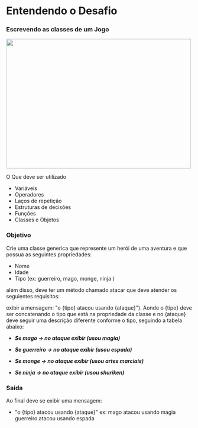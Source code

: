# Entendendo o Desafio

### Escrevendo as classes de um Jogo

<img align="center" height="350" width="500" src="https://media.discordapp.net/attachments/909950749042147421/1182048558057279581/jogo.gif?ex=65834781&is=6570d281&hm=2e8807817d897102cbbe46d736c4025c406e628753f2439a7a87134ee6820435&">

O Que deve ser utilizado

- Variáveis
- Operadores
- Laços de repetição
- Estruturas de decisões
- Funções
- Classes e Objetos

### Objetivo

Crie uma classe generica que represente um herói de uma aventura e que possua as seguintes propriedades:

- Nome
- Idade
- Tipo (ex: guerreiro, mago, monge, ninja )

além disso, deve ter um método chamado atacar que deve atender os seguientes requisitos:

exibir a mensagem: "o {tipo} atacou usando {ataque}"). Aonde o {tipo} deve ser concatenando o tipo que está na propriedade da classe e no {ataque} deve seguir uma descrição diferente conforme o tipo, seguindo a tabela abaixo:

<b><i>
  
- Se mago -> no ataque exibir (usou magia) 

- Se guerreiro -> no ataque exibir (usou espada)

- Se monge -> no ataque exibir (usou artes marciais)

- Se ninja -> no ataque exibir (usou shuriken)</b></i>

### Saída

Ao final deve se exibir uma mensagem:

- "o {tipo} atacou usando {ataque}"
  ex: mago atacou usando magia
  guerreiro atacou usando espada
